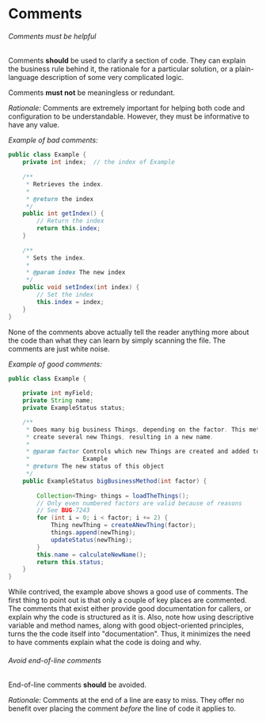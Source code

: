 # Comments

###### Comments must be helpful

Comments **should** be used to clarify a section of code. They can explain the
business rule behind it, the rationale for a particular solution, or a
plain-language description of some very complicated logic.

Comments **must not** be meaningless or redundant.

_Rationale:_ Comments are extremely important for helping both code and
configuration to be understandable. However, they must be informative to have
any value.

_Example of bad comments:_

```java
public class Example {
    private int index;  // the index of Example
    
    /**
     * Retrieves the index.
     * 
     * @return the index
     */
    public int getIndex() {
        // Return the index
        return this.index;
    }
    
    /**
     * Sets the index.
     * 
     * @param index The new index
     */
    public void setIndex(int index) {
        // Set the index
        this.index = index;
    }
}
```

None of the comments above actually tell the reader anything more about the code
than what they can learn by simply scanning the file. The comments are just
white noise.

_Example of good comments:_

```java
public class Example {
    
    private int myField;
    private String name;
    private ExampleStatus status;

    /**
     * Does many big business Things, depending on the factor. This method might
     * create several new Things, resulting in a new name.
     * 
     * @param factor Controls which new Things are created and added to this
     *               Example
     * @return The new status of this object
     */
    public ExampleStatus bigBusinessMethod(int factor) {
        
        Collection<Thing> things = loadTheThings();
        // Only even numbered factors are valid because of reasons
        // See BUG-7243
        for (int i = 0; i < factor; i += 2) {
            Thing newThing = createANewThing(factor);
            things.append(newThing);
            updateStatus(newThing);
        }
        this.name = calculateNewName();
        return this.status;
    }
}
```

While contrived, the example above shows a good use of comments. The first thing
to point out is that only a couple of key places are commented. The comments
that exist either provide good documentation for callers, or explain why the
code is structured as it is. Also, note how using descriptive variable and
method names, along with good object-oriented principles, turns the the code
itself into "documentation". Thus, it minimizes the need to have comments
explain what the code is doing and why.

###### Avoid end-of-line comments

End-of-line comments **should** be avoided.

_Rationale:_ Comments at the end of a line are easy to miss. They offer no
benefit over placing the comment _before_ the line of code it applies to.

